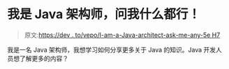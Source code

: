 # 我是 Java 架构师，问我什么都行！

> 原文:[https://dev . to/vepo/I-am-a-Java-architect-ask-me-any-5e H7](https://dev.to/vepo/i-am-a-java-architect-ask-me-anything-5eh7)

我是一名 Java 架构师，我想学习如何分享更多关于 Java 的知识。Java 开发人员想了解更多的内容？